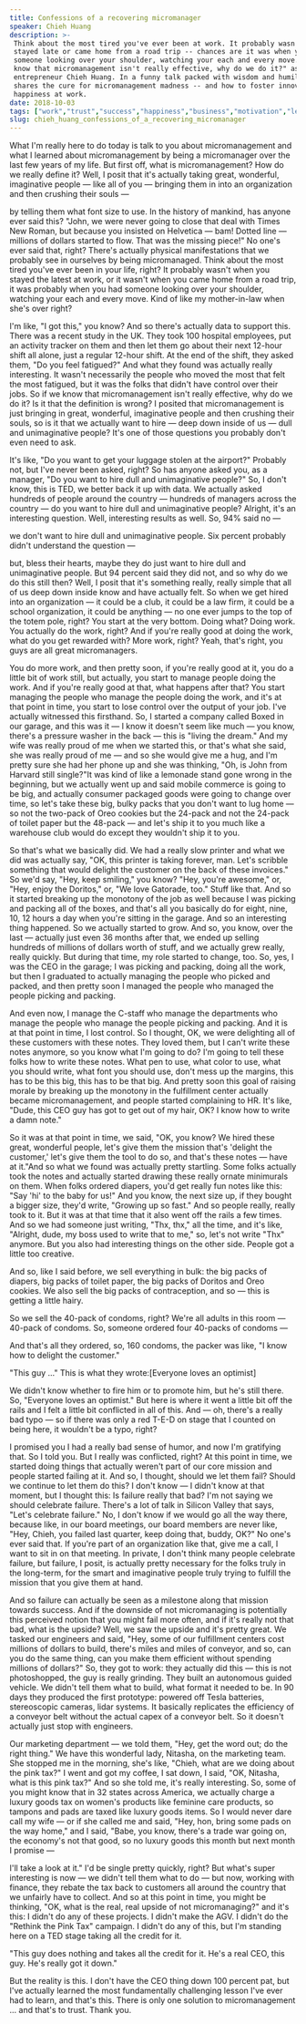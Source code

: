 ```yaml
---
title: Confessions of a recovering micromanager
speaker: Chieh Huang
description: >-
 Think about the most tired you've ever been at work. It probably wasn't when you
 stayed late or came home from a road trip -- chances are it was when you had
 someone looking over your shoulder, watching your each and every move. "If we
 know that micromanagement isn't really effective, why do we do it?" asks
 entrepreneur Chieh Huang. In a funny talk packed with wisdom and humility, Huang
 shares the cure for micromanagement madness -- and how to foster innovation and
 happiness at work.
date: 2018-10-03
tags: ["work","trust","success","happiness","business","motivation","leadership","personal-growth","potential"]
slug: chieh_huang_confessions_of_a_recovering_micromanager
---
```


What I'm really here to do today is talk to you about micromanagement and what I learned
about micromanagement by being a micromanager over the last few years of my life. But
first off, what is micromanagement? How do we really define it? Well, I posit that it's
actually taking great, wonderful, imaginative people — like all of you — bringing them in
into an organization and then crushing their souls —

by telling them what font size to use. In the history of mankind, has anyone ever said
this? "John, we were never going to close that deal with Times New Roman, but because you
insisted on Helvetica — bam! Dotted line — millions of dollars started to flow. That was
the missing piece!" No one's ever said that, right? There's actually physical
manifestations that we probably see in ourselves by being micromanaged. Think about the
most tired you've ever been in your life, right? It probably wasn't when you stayed the
latest at work, or it wasn't when you came home from a road trip, it was probably when you
had someone looking over your shoulder, watching your each and every move. Kind of like my
mother-in-law when she's over right?

I'm like, "I got this," you know? And so there's actually data to support this. There was
a recent study in the UK. They took 100 hospital employees, put an activity tracker on
them and then let them go about their next 12-hour shift all alone, just a regular 12-hour
shift. At the end of the shift, they asked them, "Do you feel fatigued?" And what they
found was actually really interesting. It wasn't necessarily the people who moved the most
that felt the most fatigued, but it was the folks that didn't have control over their
jobs. So if we know that micromanagement isn't really effective, why do we do it? Is it
that the definition is wrong? I posited that micromanagement is just bringing in great,
wonderful, imaginative people and then crushing their souls, so is it that we actually
want to hire — deep down inside of us — dull and unimaginative people? It's one of those
questions you probably don't even need to ask.

It's like, "Do you want to get your luggage stolen at the airport?" Probably not, but I've
never been asked, right? So has anyone asked you, as a manager, "Do you want to hire dull
and unimaginative people?" So, I don't know, this is TED, we better back it up with data.
We actually asked hundreds of people around the country — hundreds of managers across the
country — do you want to hire dull and unimaginative people? Alright, it's an interesting
question. Well, interesting results as well. So, 94% said no —

we don't want to hire dull and unimaginative people. Six percent probably didn't
understand the question —

but, bless their hearts, maybe they do just want to hire dull and unimaginative people.
But 94 percent said they did not, and so why do we do this still then? Well, I posit that
it's something really, really simple that all of us deep down inside know and have
actually felt. So when we get hired into an organization — it could be a club, it could be
a law firm, it could be a school organization, it could be anything — no one ever jumps to
the top of the totem pole, right? You start at the very bottom. Doing what? Doing work.
You actually do the work, right? And if you're really good at doing the work, what do you
get rewarded with? More work, right? Yeah, that's right, you guys are all great
micromanagers.

You do more work, and then pretty soon, if you're really good at it, you do a little bit
of work still, but actually, you start to manage people doing the work. And if you're
really good at that, what happens after that? You start managing the people who manage the
people doing the work, and it's at that point in time, you start to lose control over the
output of your job. I've actually witnessed this firsthand. So, I started a company called
Boxed in our garage, and this was it — I know it doesn't seem like much — you know,
there's a pressure washer in the back — this is "living the dream." And my wife was really
proud of me when we started this, or that's what she said, she was really proud of me —
and so she would give me a hug, and I'm pretty sure she had her phone up and she was
thinking, "Oh, is John from Harvard still single?"It was kind of like a lemonade stand
gone wrong in the beginning, but we actually went up and said mobile commerce is going to
be big, and actually consumer packaged goods were going to change over time, so let's take
these big, bulky packs that you don't want to lug home — so not the two-pack of Oreo
cookies but the 24-pack and not the 24-pack of toilet paper but the 48-pack — and let's
ship it to you much like a warehouse club would do except they wouldn't ship it to
you.

So that's what we basically did. We had a really slow printer and what we did was actually
say, "OK, this printer is taking forever, man. Let's scribble something that would delight
the customer on the back of these invoices." So we'd say, "Hey, keep smiling," you know?
"Hey, you're awesome," or, "Hey, enjoy the Doritos," or, "We love Gatorade, too." Stuff
like that. And so it started breaking up the monotony of the job as well because I was
picking and packing all of the boxes, and that's all you basically do for eight, nine, 10,
12 hours a day when you're sitting in the garage. And so an interesting thing happened. So
we actually started to grow. And so, you know, over the last — actually just even 36
months after that, we ended up selling hundreds of millions of dollars worth of stuff, and
we actually grew really, really quickly. But during that time, my role started to change,
too. So, yes, I was the CEO in the garage; I was picking and packing, doing all the work,
but then I graduated to actually managing the people who picked and packed, and then
pretty soon I managed the people who managed the people picking and packing.

And even now, I manage the C-staff who manage the departments who manage the people who
manage the people picking and packing. And it is at that point in time, I lost control. So
I thought, OK, we were delighting all of these customers with these notes. They loved
them, but I can't write these notes anymore, so you know what I'm going to do? I'm going
to tell these folks how to write these notes. What pen to use, what color to use, what you
should write, what font you should use, don't mess up the margins, this has to be this
big, this has to be that big. And pretty soon this goal of raising morale by breaking up
the monotony in the fulfillment center actually became micromanagement, and people started
complaining to HR. It's like, "Dude, this CEO guy has got to get out of my hair, OK? I
know how to write a damn note."

So it was at that point in time, we said, "OK, you know? We hired these great, wonderful
people, let's give them the mission that's 'delight the customer,' let's give them the
tool to do so, and that's these notes — have at it."And so what we found was actually
pretty startling. Some folks actually took the notes and actually started drawing these
really ornate minimurals on them. When folks ordered diapers, you'd get really fun notes
like this: "Say 'hi' to the baby for us!" And you know, the next size up, if they bought a
bigger size, they'd write, "Growing up so fast." And so people really, really took to it.
But it was at that time that it also went off the rails a few times. And so we had someone
just writing, "Thx, thx," all the time, and it's like, "Alright, dude, my boss used to
write that to me," so, let's not write "Thx" anymore. But you also had interesting things
on the other side. People got a little too creative.

And so, like I said before, we sell everything in bulk: the big packs of diapers, big
packs of toilet paper, the big packs of Doritos and Oreo cookies. We also sell the big
packs of contraception, and so — this is getting a little hairy.

So we sell the 40-pack of condoms, right? We're all adults in this room — 40-pack of
condoms. So, someone ordered four 40-packs of condoms —

And that's all they ordered, so, 160 condoms, the packer was like, "I know how to delight
the customer."

"This guy ..." This is what they wrote:[Everyone loves an optimist]

We didn't know whether to fire him or to promote him, but he's still there. So, "Everyone
loves an optimist." But here is where it went a little bit off the rails and I felt a
little bit conflicted in all of this. And — oh, there's a really bad typo — so if there
was only a red T-E-D on stage that I counted on being here, it wouldn't be a typo,
right?

I promised you I had a really bad sense of humor, and now I'm gratifying that. So I told
you. But I really was conflicted, right? At this point in time, we started doing things
that actually weren't part of our core mission and people started failing at it. And so, I
thought, should we let them fail? Should we continue to let them do this? I don't know — I
didn't know at that moment, but I thought this: Is failure really that bad? I'm not saying
we should celebrate failure. There's a lot of talk in Silicon Valley that says, "Let's
celebrate failure." No, I don't know if we would go all the way there, because like, in
our board meetings, our board members are never like, "Hey, Chieh, you failed last
quarter, keep doing that, buddy, OK?" No one's ever said that. If you're part of an
organization like that, give me a call, I want to sit in on that meeting. In private, I
don't think many people celebrate failure, but failure, I posit, is actually pretty
necessary for the folks truly in the long-term, for the smart and imaginative people truly
trying to fulfill the mission that you give them at hand.

And so failure can actually be seen as a milestone along that mission towards success. And
if the downside of not micromanaging is potentially this perceived notion that you might
fail more often, and if it's really not that bad, what is the upside? Well, we saw the
upside and it's pretty great. We tasked our engineers and said, "Hey, some of our
fulfillment centers cost millions of dollars to build, there's miles and miles of
conveyor, and so, can you do the same thing, can you make them efficient without spending
millions of dollars?" So, they got to work: they actually did this — this is not
photoshopped, the guy is really grinding. They built an autonomous guided vehicle. We
didn't tell them what to build, what format it needed to be. In 90 days they produced the
first prototype: powered off Tesla batteries, stereoscopic cameras, lidar systems. It
basically replicates the efficiency of a conveyor belt without the actual capex of a
conveyor belt. So it doesn't actually just stop with engineers.

Our marketing department — we told them, "Hey, get the word out; do the right thing." We
have this wonderful lady, Nitasha, on the marketing team. She stopped me in the morning,
she's like, "Chieh, what are we doing about the pink tax?" I went and got my coffee, I sat
down, I said, "OK, Nitasha, what is this pink tax?" And so she told me, it's really
interesting. So, some of you might know that in 32 states across America, we actually
charge a luxury goods tax on women's products like feminine care products, so tampons and
pads are taxed like luxury goods items. So I would never dare call my wife — or if she
called me and said, "Hey, hon, bring some pads on the way home," and I said, "Babe, you
know, there's a trade war going on, the economy's not that good, so no luxury goods this
month but next month I promise —

I'll take a look at it." I'd be single pretty quickly, right? But what's super interesting
is now — we didn't tell them what to do — but now, working with finance, they rebate the
tax back to customers all around the country that we unfairly have to collect. And so at
this point in time, you might be thinking, "OK, what is the real, real upside of not
micromanaging?" and it's this: I didn't do any of these projects. I didn't make the AGV. I
didn't do the "Rethink the Pink Tax" campaign. I didn't do any of this, but I'm standing
here on a TED stage taking all the credit for it.

"This guy does nothing and takes all the credit for it. He's a real CEO, this guy. He's
really got it down."

But the reality is this. I don't have the CEO thing down 100 percent pat, but I've
actually learned the most fundamentally challenging lesson I've ever had to learn, and
that's this. There is only one solution to micromanagement ... and that's to trust. Thank
you.

<!--
ad_duration=3.33
comment_count=12
event="TED@BCG Toronto"
external_start_time=0
intro_duration=11.82
is_subtitle_required="False"
is_talk_featured="True"
language="en"
language_swap="False"
native_language="en"
number_of_related_talks=6
number_of_speakers=1
number_of_subtitled_videos=12
number_of_tags=9
number_of_talk_download_languages=13
number_of_talk_more_resources=0
number_of_talk_recommendations=0
number_of_talks_take_actions=0
post_ad_duration=0.83
published_timestamp="2018-12-03 15:51:52"
recording_date="2018-10-03"
speaker_description="Entrepreneur"
speaker_is_published=1
speaker_name="Chieh Huang"
talk_name="Confessions of a recovering micromanager"
talks_tags=["work","trust","success","happiness","business","motivation","leadership","personal-growth","potential"]
url_audio="https://download.ted.com/talks/ChiehHuang_2018S.mp3?apikey=acme-roadrunner"
url_photo_speaker="https://pe.tedcdn.com/images/ted/e52f81024cc10bf40d2853a7f9f5ba9e687ccd1f_254x191.jpg"
url_photo_talk="https://s3.amazonaws.com/talkstar-photos/uploads/a36b26e9-bb65-41b6-8ca0-7cff68421f4c/ChiehHuang_2018S-embed.jpg"
url_webpage="https://www.ted.com/talks/chieh_huang_confessions_of_a_recovering_micromanager"
video_type_name="TED Institute Talk"
-->